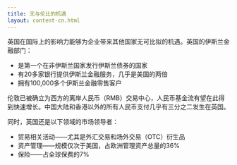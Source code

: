 ```yaml
---
title: 无与伦比的机遇
layout: content-cn.html
---
```


英国在国际上的影响力能够为企业带来其他国家无可比拟的机遇。英国的伊斯兰金融部门：

- 是第一个在非伊斯兰国家发行伊斯兰债券的国家
- 有20多家银行提供伊斯兰金融服务，几乎是美国的两倍
- 拥有100,000多个伊斯兰金融零售客户

伦敦已被确立为西方的离岸人民币（RMB）交易中心，人民币基金流有望在此得到快速增长。中国大陆和香港以外的所有人民币支付几乎有三分之二发生在英国。

同时，英国还是以下领域的市场领导者：

- 贸易相关活动——尤其是外汇交易和场外交易（OTC）衍生品
- 资产管理——规模仅次于美国，占欧洲管理资产总量的36%
- 保险——占全球保费的7%